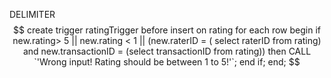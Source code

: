 
 
 
 DELIMITER $$
create trigger ratingTrigger before insert on rating for each row
begin 
if new.rating> 5 || new.rating < 1 || (new.raterID = ( select raterID from rating) and new.transactionID = (select transactionID from rating))
then
 CALL `'Wrong input! Rating should be between 1 to 5!'`;
 end if;
 end;
 $$
 